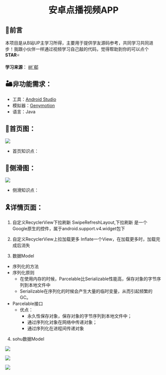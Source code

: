 <h1 align="center">安卓点播视频APP</h1>

## :penguin:前言
本项目是从B站UP主学习所得，主要用于提供学友源码参考，共同学习共同进步！我跟小伙伴一样通过视频学习自己敲的代码，觉得帮助到你的可以点个**STAR**:star:

**学习来源**：
[树`郗](https://www.bilibili.com/video/BV1Hb411T742?t=6854&p=4)

## :desert:非功能需求：
+ 工具：[Android Studio](https://developer.android.google.cn/studio/)
+ 模拟器：[Genymotion](http://download.canadiancontent.net/Genymotion.html)
+ 语言：Java
##  :card_index:首页图：
<img align="center" src="https://picturestr.oss-cn-shanghai.aliyuncs.com/img/20200421100213.png"/><br>

+ 首页知识点：


## :canoe:侧滑图：
<img align="center" src="https://picturestr.oss-cn-shanghai.aliyuncs.com/img/20200421094535.png"/>

+ 侧滑知识点：

## :reminder_ribbon:详情页面：

1. 自定义RecyclerView下拉刷新
  SwipeRefreshLayout,下拉刷新
  是一个Google原生的控件，属于android.support.v4.widget包下
2. 自定义RecyclerView上拉加载更多
  Inflate一个View，在加载更多时，加载完成后消失

3. 数据Model
+ 序列化的方法
+ 序列化原则
  + 在使用内存的时候，Parcelable比Serializable性能高，保存对象的字节序列到本地文件中
  + Serializable在序列化的时候会产生大量的临时变量，从而引起频繁的GC。
+ Parcelable接口
  + 优点：
    + 永久性保存对象，保存对象的字节序列到本地文件中；
    + 通过序列化对象在网络中传递对象；
    + 通过序列化在进程间传递对象

4. sohu数据Model

![](https://picturestr.oss-cn-shanghai.aliyuncs.com/img/20200502214141.png)

![](https://picturestr.oss-cn-shanghai.aliyuncs.com/img/20200502214208.png)

![](https://picturestr.oss-cn-shanghai.aliyuncs.com/img/20200502214227.png)


